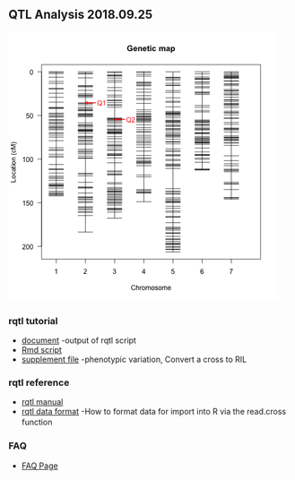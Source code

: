 ## QTL Analysis 2018.09.25  
 <img src="https://github.com/hkanegae/lecturematerials/blob/master/rqtl_tutorial180925/geneticmap_yield_Env16.png" alt="geneticmap_yield_Env16" title="geneticmap_yield_Env16">　　

### rqtl tutorial
- [document](https://s3-ap-northeast-1.amazonaws.com/hkanegae/lecturematerials/rqtl_tutorial180925/rqtl_tutorial180925.html)  -output of rqtl script
- [Rmd script](https://s3-ap-northeast-1.amazonaws.com/hkanegae/lecturematerials/rqtl_tutorial180925/rqtl_tutorial180925.Rmd) 
- [supplement file](https://github.com/hkanegae/lecturematerials/blob/master/rqtl_tutorial180925/rqtl_tutrial180925.pdf) -phenotypic variation, Convert a cross to RIL

### rqtl reference
- [rqtl manual](http://www.rqtl.org/manual/qtl-manual.pdf)
- [rqtl data format](http://www.rqtl.org/sampledata/) -How to format data for import into R via the read.cross function　　

### FAQ  
 - [FAQ Page](https://github.com/hkanegae/lecturematerials/blob/master/rqtl_tutorial180925/faq.md)
